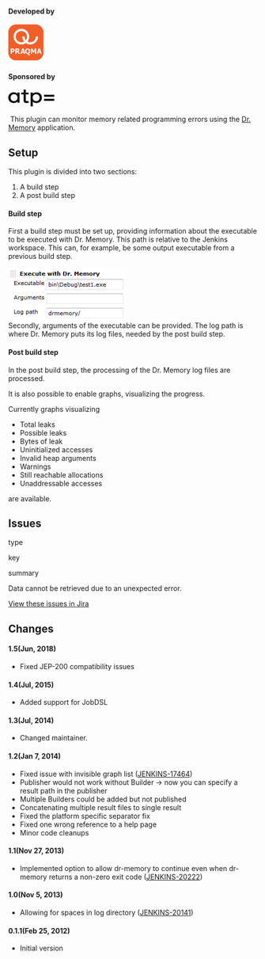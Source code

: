#### Developed by

![](docs/images/praqmalogo.png)

#### Sponsored by

![](docs/images/atp.png)

 This plugin can monitor memory related programming errors using the
[Dr. Memory](http://www.drmemory.org/) application. 

## Setup

This plugin is divided into two sections:

1.  A build step
2.  A post build step

#### Build step

First a build step must be set up, providing information about the
executable to be executed with Dr. Memory. This path is relative to the
Jenkins workspace. This can, for example, be some output executable from
a previous build step.

![](docs/images/build-step.png)  
Secondly, arguments of the executable can be provided. The log path is
where Dr. Memory puts its log files, needed by the post build step.

#### Post build step

In the post build step, the processing of the Dr. Memory log files are
processed.

It is also possible to enable graphs, visualizing the progress.

Currently graphs visualizing

-   Total leaks
-   Possible leaks
-   Bytes of leak
-   Uninitialized accesses
-   Invalid heap arguments
-   Warnings
-   Still reachable allocations
-   Unaddressable accesses

are available.

## Issues

type

key

summary

Data cannot be retrieved due to an unexpected error.

[View these issues in
Jira](http://issues.jenkins-ci.org/secure/IssueNavigator.jspa?reset=true&jqlQuery=project%20=%20JENKINS%20AND%20status%20in%20%28Open,%20%22In%20Progress%22,%20Reopened%29%20AND%20component%20=%20%27drmemory%27&src=confmacro)

## Changes

#### 1.5(Jun, 2018)

-   Fixed JEP-200 compatibility issues

#### 1.4(Jul, 2015)

-   Added support for JobDSL

#### 1.3(Jul, 2014)

-   Changed maintainer.

#### 1.2(Jan 7, 2014)

-   Fixed issue with invisible graph list
    ([JENKINS-17464](https://issues.jenkins-ci.org/browse/JENKINS-17464))
-   Publisher would not work without Builder -\> now you can specify a
    result path in the publisher
-   Multiple Builders could be added but not published
-   Concatenating multiple result files to single result
-   Fixed the platform specific separator fix
-   Fixed one wrong reference to a help page
-   Minor code cleanups

#### 1.1(Nov 27, 2013)

-   Implemented option to allow dr-memory to continue even when
    dr-memory returns a non-zero exit code
    ([JENKINS-20222](https://issues.jenkins-ci.org/browse/JENKINS-20222))

#### 1.0(Nov 5, 2013)

-   Allowing for spaces in log directory
    ([JENKINS-20141](https://issues.jenkins-ci.org/browse/JENKINS-20141))

#### 0.1.1(Feb 25, 2012)

-   Initial version
